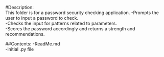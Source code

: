 #Description:  
This folder is for a password security checking application. 
-Prompts the user to input a password to check.  
-Checks the input for patterns related to parameters.  
-Scores the password accordingly and returns a strength and recommendations.  


##Contents:
-ReadMe.md  
-initial .py file  


